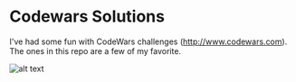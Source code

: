 # Codewars Solutions

I've had some fun with CodeWars challenges (http://www.codewars.com). The ones in this repo are a few of my favorite.

![alt text](https://www.codewars.com/users/rob-seaver-volusion/badges/large "Codewars Rank")
